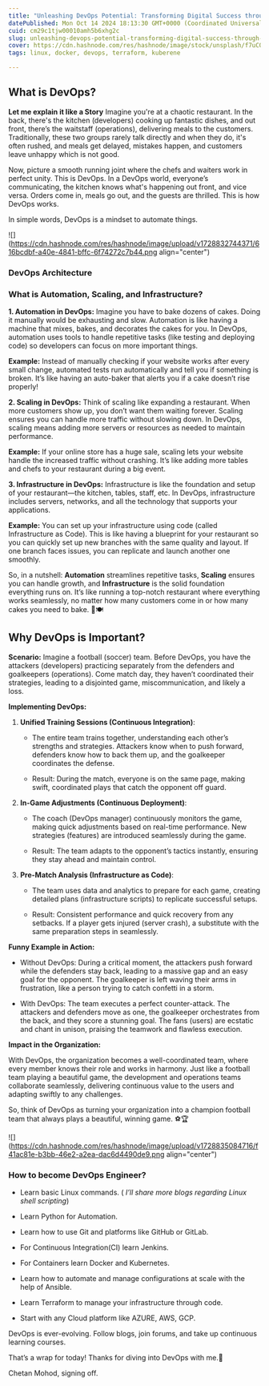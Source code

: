 ```yaml
---
title: "Unleashing DevOps Potential: Transforming Digital Success through Automation and Scalability ∞"
datePublished: Mon Oct 14 2024 18:13:30 GMT+0000 (Coordinated Universal Time)
cuid: cm29c1tjw00010amh5b6xhg2c
slug: unleashing-devops-potential-transforming-digital-success-through-automation-and-scalability
cover: https://cdn.hashnode.com/res/hashnode/image/stock/unsplash/f7uCQxhucw4/upload/dcc76b5347f1848fe054cccf22b65263.jpeg
tags: linux, docker, devops, terraform, kuberene

---
```


## What is DevOps?

**Let me explain it like a Story** Imagine you're at a chaotic restaurant. In the back, there's the kitchen (developers) cooking up fantastic dishes, and out front, there’s the waitstaff (operations), delivering meals to the customers. Traditionally, these two groups rarely talk directly and when they do, it's often rushed, and meals get delayed, mistakes happen, and customers leave unhappy which is not good.

Now, picture a smooth running joint where the chefs and waiters work in perfect unity. This is DevOps. In a DevOps world, everyone’s communicating, the kitchen knows what's happening out front, and vice versa. Orders come in, meals go out, and the guests are thrilled. This is how DevOps works.

In simple words, DevOps is a mindset to automate things.

![](https://cdn.hashnode.com/res/hashnode/image/upload/v1728832744371/616bcdbf-a40e-4841-bffc-6f74272c7b44.png align="center")

### DevOps Architecture

### **What is Automation, Scaling, and Infrastructure?**

**1\. Automation in DevOps:** Imagine you have to bake dozens of cakes. Doing it manually would be exhausting and slow. Automation is like having a machine that mixes, bakes, and decorates the cakes for you. In DevOps, automation uses tools to handle repetitive tasks (like testing and deploying code) so developers can focus on more important things.

**Example:** Instead of manually checking if your website works after every small change, automated tests run automatically and tell you if something is broken. It’s like having an auto-baker that alerts you if a cake doesn’t rise properly!

**2\. Scaling in DevOps:** Think of scaling like expanding a restaurant. When more customers show up, you don’t want them waiting forever. Scaling ensures you can handle more traffic without slowing down. In DevOps, scaling means adding more servers or resources as needed to maintain performance.

**Example:** If your online store has a huge sale, scaling lets your website handle the increased traffic without crashing. It’s like adding more tables and chefs to your restaurant during a big event.

**3\. Infrastructure in DevOps:** Infrastructure is like the foundation and setup of your restaurant—the kitchen, tables, staff, etc. In DevOps, infrastructure includes servers, networks, and all the technology that supports your applications.

**Example:** You can set up your infrastructure using code (called Infrastructure as Code). This is like having a blueprint for your restaurant so you can quickly set up new branches with the same quality and layout. If one branch faces issues, you can replicate and launch another one smoothly.

So, in a nutshell: **Automation** streamlines repetitive tasks, **Scaling** ensures you can handle growth, and **Infrastructure** is the solid foundation everything runs on. It’s like running a top-notch restaurant where everything works seamlessly, no matter how many customers come in or how many cakes you need to bake. 🍰🍽️

## Why DevOps is Important?

**Scenario:** Imagine a football (soccer) team. Before DevOps, you have the attackers (developers) practicing separately from the defenders and goalkeepers (operations). Come match day, they haven’t coordinated their strategies, leading to a disjointed game, miscommunication, and likely a loss.

**Implementing DevOps:**

1. **Unified Training Sessions (Continuous Integration)**:
    
    * The entire team trains together, understanding each other’s strengths and strategies. Attackers know when to push forward, defenders know how to back them up, and the goalkeeper coordinates the defense.
        
    * Result: During the match, everyone is on the same page, making swift, coordinated plays that catch the opponent off guard.
        
2. **In-Game Adjustments (Continuous Deployment)**:
    
    * The coach (DevOps manager) continuously monitors the game, making quick adjustments based on real-time performance. New strategies (features) are introduced seamlessly during the game.
        
    * Result: The team adapts to the opponent’s tactics instantly, ensuring they stay ahead and maintain control.
        
3. **Pre-Match Analysis (Infrastructure as Code)**:
    
    * The team uses data and analytics to prepare for each game, creating detailed plans (infrastructure scripts) to replicate successful setups.
        
    * Result: Consistent performance and quick recovery from any setbacks. If a player gets injured (server crash), a substitute with the same preparation steps in seamlessly.
        

**Funny Example in Action:**

* Without DevOps: During a critical moment, the attackers push forward while the defenders stay back, leading to a massive gap and an easy goal for the opponent. The goalkeeper is left waving their arms in frustration, like a person trying to catch confetti in a storm.
    
* With DevOps: The team executes a perfect counter-attack. The attackers and defenders move as one, the goalkeeper orchestrates from the back, and they score a stunning goal. The fans (users) are ecstatic and chant in unison, praising the teamwork and flawless execution.
    

**Impact in the Organization:**

With DevOps, the organization becomes a well-coordinated team, where every member knows their role and works in harmony. Just like a football team playing a beautiful game, the development and operations teams collaborate seamlessly, delivering continuous value to the users and adapting swiftly to any challenges.

So, think of DevOps as turning your organization into a champion football team that always plays a beautiful, winning game. ⚽🏆

![](https://cdn.hashnode.com/res/hashnode/image/upload/v1728835084716/f41ac81e-b3bb-46e2-a2ea-dac6d4490de9.png align="center")

### How to become DevOps Engineer?

* Learn basic Linux commands. ( *I’ll share more blogs regarding Linux shell scripting*)
    
* Learn Python for Automation.
    
* Learn how to use Git and platforms like GitHub or GitLab.
    
* For Continuous Integration(CI) learn Jenkins.
    
* For Containers learn Docker and Kubernetes.
    
* Learn how to automate and manage configurations at scale with the help of Ansible.
    
* Learn Terraform to manage your infrastructure through code.
    
* Start with any Cloud platform like AZURE, AWS, GCP.
    

DevOps is ever-evolving. Follow blogs, join forums, and take up continuous learning courses.

That’s a wrap for today! Thanks for diving into DevOps with me.🚀

Chetan Mohod, signing off.